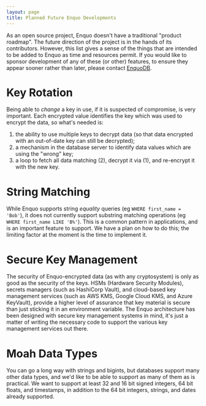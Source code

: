 ```yaml
---
layout: page
title: Planned Future Enquo Developments
---
```

As an open source project, Enquo doesn't have a traditional "product roadmap".
The future direction of the project is in the hands of its contributors.
However, this list gives a sense of the things that are intended to be added to Enquo as time and resources permit.
If you would like to sponsor development of any of these (or other) features, to ensure they appear sooner rather than later, please contact [EnquoDB](https://enquodb.com).


# Key Rotation

Being able to *change* a key in use, if it is suspected of compromise, is very important.
Each encrypted value identifies the key which was used to encrypt the data, so what's needed is:

1. the ability to use multiple keys to decrypt data (so that data encrypted with an out-of-date key can still be decrypted);
2. a mechanism in the database server to identify data values which are using the "wrong" key;
3. a loop to fetch all data matching (2), decrypt it via (1), and re-encrypt it with the new key.


# String Matching

While Enquo supports string *equality* queries (eg `WHERE first_name = 'Bob'`), it does not currently support substring matching operations (eg `WHERE first_name LIKE 'B%'`).
This is a common pattern in applications, and is an important feature to support.
We have a plan on how to do this; the limiting factor at the moment is the time to implement it.


# Secure Key Management

The security of Enquo-encrypted data (as with any cryptosystem) is only as good as the security of the keys.
HSMs (Hardware Security Modules), secrets managers (such as HashiCorp Vault), and cloud-based key management services (such as AWS KMS, Google Cloud KMS, and Azure KeyVault), provide a higher level of assurance that key material is secure than just sticking it in an environment variable.
The Enquo architecture has been designed with secure key management systems in mind, it's just a matter of writing the necessary code to support the various key management services out there.


# Moah Data Types

You can go a long way with strings and bigints, but databases support many other data types, and we'd like to be able to support as many of them as is practical.
We want to support at least 32 and 16 bit signed integers, 64 bit floats, and timestamps, in addition to the 64 bit integers, strings, and dates already supported.
